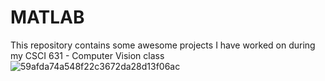 # MATLAB
This repository contains some awesome projects I have worked on during my CSCI 631 - Computer Vision class
![59afda74a548f22c3672da28d13f06ac](https://user-images.githubusercontent.com/69034823/212129113-48887bf1-969b-40e8-97c7-f0a7c5ec1d5f.png)
